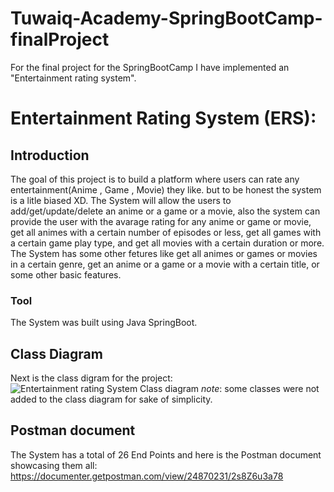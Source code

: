 # Tuwaiq-Academy-SpringBootCamp-finalProject
For the final project for the SpringBootCamp I have implemented an "Entertainment rating system".

# Entertainment Rating System (ERS):
## Introduction
The goal of this project is to build a platform where users can rate any entertainment(Anime , Game , Movie) they like. but to be honest the system is a litle biased XD.
The System will allow the users to add/get/update/delete an anime or a game or a movie, also the system can provide the user with the avarage rating for any anime or game or movie, get all animes with a certain number of episodes or less, get all games with a certain game play type, and get all movies with a certain duration or more.
The System has some other fetures like get all animes or games or movies in a certain genre, get an anime or a game or a movie with a certain title, or some other basic features.

### Tool
The System was built using Java SpringBoot.





## Class Diagram
Next is the class digram for the project:
![Entertainment rating System Class diagram](https://user-images.githubusercontent.com/117676379/209102257-b5899443-0f39-4dca-97b0-1b73e6358205.png)
*note*: some classes were not added to the class diagram for sake of simplicity.






## Postman document
The System has a total of 26 End Points and here is the Postman document showcasing them all:
https://documenter.getpostman.com/view/24870231/2s8Z6u3a78
